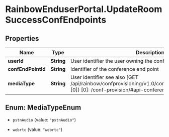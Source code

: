# RainbowEnduserPortal.UpdateRoomSuccessConfEndpoints

## Properties

Name | Type | Description | Notes
------------ | ------------- | ------------- | -------------
**userId** | **String** | User identifier the user owning the confEndPoint | 
**confEndPointId** | **String** | Identifier of the conference end point | 
**mediaType** | **String** | User identifier see also [GET /api/rainbow/confprovisioning/v1.0/conferences/{confEndpointId}][0])  [0]: /conf-provision/#api-conferences-GetConference | 



## Enum: MediaTypeEnum


* `pstnAudio` (value: `"pstnAudio"`)

* `webrtc` (value: `"webrtc"`)




